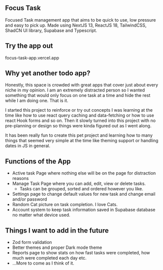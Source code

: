 ## Focus Task
Focused Task management app that aims to be quick to use, low pressure and easy to pick up. Made using NextJS 13, ReactJS 18, TailwindCSS, ShadCN UI library, Supabase and Typescript.

## Try the app out

focus-task-app.vercel.app

## Why yet another todo app?

Honestly, this space is crowded with great apps that cover just about every niche in my opinion. I am an extremely distracted person so I wanted something that would only focus on one task at a time and hide the rest while I am doing one. That is it. 

I started this project to reinforce or try out concepts I was learning at the time like how to use react query caching and data-fetching or how to use react Hook forms and so on. Then it slowly turned into this project with no pre-planning or design so things were kinda figured out as I went along.

It has been really fun to create this pet project and learning how to many things that seemed very simple at the time like theming support or handling dates in JS in general.

## Functions of the App

- Active task Page where nothing else will be on the page for distraction reasons
- Manage Task Page where you can add, edit, view or delete tasks.
    - Tasks can be grouped, sorted and ordered however you like.
- Settings page to change default values for new task and change email and/or password
- Random Cat picture on task completion. I love Cats.
- Account system to keep task information saved in Supabase database no matter what device used.

## Things I want to add in the future

- Zod form validation
- Better themes and proper Dark mode theme
- Reports page to show stats on how fast tasks were completed, how much were completed each day etc.
- ...More to come as I think of it.
